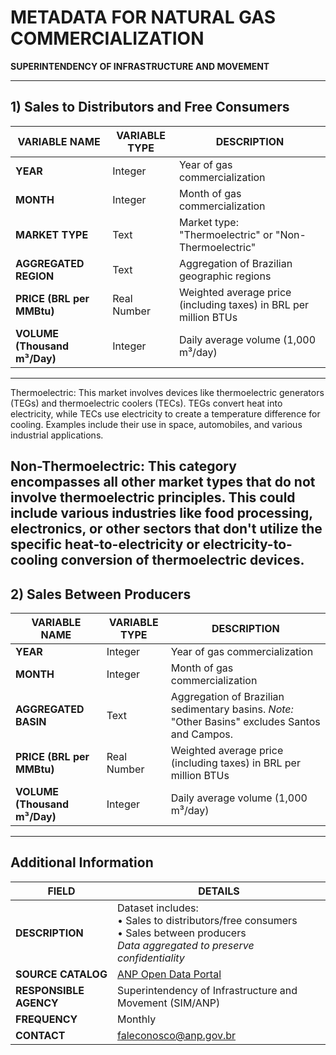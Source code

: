 # METADATA FOR NATURAL GAS COMMERCIALIZATION  
**SUPERINTENDENCY OF INFRASTRUCTURE AND MOVEMENT**  

---

## 1) Sales to Distributors and Free Consumers  

| **VARIABLE NAME**       | **VARIABLE TYPE** | **DESCRIPTION** |
|-------------------------|-------------------|----------------|
| **YEAR**                | Integer           | Year of gas commercialization |
| **MONTH**               | Integer           | Month of gas commercialization |
| **MARKET TYPE**         | Text              | Market type: "Thermoelectric" or "Non-Thermoelectric" |
| **AGGREGATED REGION**   | Text              | Aggregation of Brazilian geographic regions |
| **PRICE (BRL per MMBtu)** | Real Number     | Weighted average price (including taxes) in BRL per million BTUs |
| **VOLUME (Thousand m³/Day)** | Integer   | Daily average volume (1,000 m³/day) |

---
Thermoelectric: This market involves devices like thermoelectric generators (TEGs) and thermoelectric coolers (TECs). TEGs convert heat into electricity, while TECs use electricity to create a temperature difference for cooling. Examples include their use in space, automobiles, and various industrial applications. 

Non-Thermoelectric: This category encompasses all other market types that do not involve thermoelectric principles. This could include various industries like food processing, electronics, or other sectors that don't utilize the specific heat-to-electricity or electricity-to-cooling conversion of thermoelectric devices. 
---
## 2) Sales Between Producers  

| **VARIABLE NAME**       | **VARIABLE TYPE** | **DESCRIPTION** |
|-------------------------|-------------------|----------------|
| **YEAR**                | Integer           | Year of gas commercialization |
| **MONTH**               | Integer           | Month of gas commercialization |
| **AGGREGATED BASIN**    | Text              | Aggregation of Brazilian sedimentary basins. *Note:* "Other Basins" excludes Santos and Campos. |
| **PRICE (BRL per MMBtu)** | Real Number     | Weighted average price (including taxes) in BRL per million BTUs |
| **VOLUME (Thousand m³/Day)** | Integer   | Daily average volume (1,000 m³/day) |

---

## Additional Information  

| **FIELD**              | **DETAILS** |
|------------------------|------------|
| **DESCRIPTION**        | Dataset includes: <br> • Sales to distributors/free consumers <br> • Sales between producers <br> *Data aggregated to preserve confidentiality* |
| **SOURCE CATALOG**     | [ANP Open Data Portal](https://www.gov.br/am/pt-br/dados-abertos) |
| **RESPONSIBLE AGENCY** | Superintendency of Infrastructure and Movement (SIM/ANP) |
| **FREQUENCY**          | Monthly |
| **CONTACT**            | [faleconosco@anp.gov.br](mailto:faleconosco@anp.gov.br) |
